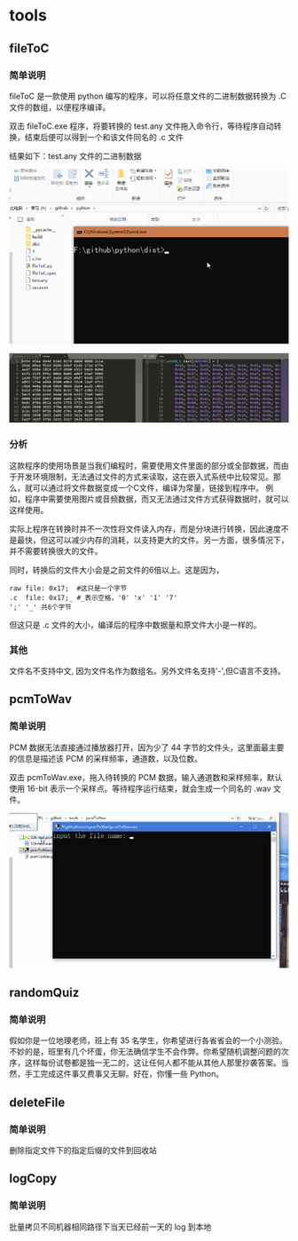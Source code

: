 # tools

## fileToC

### 简单说明
fileToC 是一款使用 python 编写的程序，可以将任意文件的二进制数据转换为 .C 文件的数组，以便程序编译。

双击 fileToC.exe 程序，将要转换的 test.any 文件拖入命令行，等待程序自动转换，结束后便可以得到一个和该文件同名的 .c 文件

结果如下：test.any 文件的二进制数据

![](fileToC/demo.gif)

![](fileToC/data.png)

### 分析
这款程序的使用场景是当我们编程时，需要使用文件里面的部分或全部数据，而由于开发环境限制，无法通过文件的方式来读取，这在嵌入式系统中比较常见。那么，就可以通过将文件数据变成一个C文件，编译为常量，链接到程序中。
例如，程序中需要使用图片或音频数据，而又无法通过文件方式获得数据时，就可以这样使用。

实际上程序在转换时并不一次性将文件读入内存，而是分块进行转换，因此速度不是最快，但这可以减少内存的消耗，以支持更大的文件。另一方面，很多情况下，并不需要转换很大的文件。

同时，转换后的文件大小会是之前文件的6倍以上。这是因为，
```
raw file: 0x17;  #这只是一个字节
.c  file: 0x17;_ #_表示空格，'0' 'x' '1' '7' 
';' '_' 共6个字节 
```
但这只是 .c 文件的大小，编译后的程序中数据量和原文件大小是一样的。

### 其他
文件名不支持中文, 因为文件名作为数组名。另外文件名支持'-',但C语言不支持。

## pcmToWav

### 简单说明
PCM 数据无法直接通过播放器打开，因为少了 44 字节的文件头，这里面最主要的信息是描述该 PCM 的采样频率，通道数，以及位数。

双击 pcmToWav.exe，拖入待转换的 PCM 数据，输入通道数和采样频率，默认使用 16-bit 表示一个采样点。等待程序运行结束，就会生成一个同名的 .wav 文件。

![](pcmToWav/demo.gif)

## randomQuiz

### 简单说明
假如你是一位地理老师，班上有 35 名学生，你希望进行各省省会的一个小测验。不妙的是，班里有几个坏蛋，你无法确信学生不会作弊。你希望随机调整问题的次序，这样每份试卷都是独一无二的，这让任何人都不能从其他人那里抄袭答案。当然，手工完成这件事又费事又无聊。好在，你懂一些 Python。

## deleteFile

### 简单说明
删除指定文件下的指定后缀的文件到回收站

## logCopy

### 简单说明
批量拷贝不同机器相同路径下当天已经前一天的 log 到本地